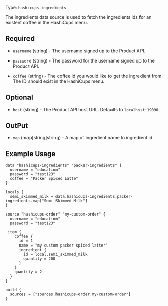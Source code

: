 Type: `hashicups-ingredients`

The ingredients data source is used to fetch the ingredients ids for an existent coffee in the HashiCups menu.

## Required

<!-- Code generated from the comments of the AuthConfig struct in common/auth.go; DO NOT EDIT MANUALLY -->

- `username` (string) - The username signed up to the Product API.

- `password` (string) - The password for the username signed up to the Product API.

<!-- End of code generated from the comments of the AuthConfig struct in common/auth.go; -->


- `coffee` (string) - The coffee id you would like to get the ingredient from. The ID should exist in the HashiCups menu.

## Optional

<!-- Code generated from the comments of the AuthConfig struct in common/auth.go; DO NOT EDIT MANUALLY -->

- `host` (string) - The Product API host URL. Defaults to `localhost:19090`

<!-- End of code generated from the comments of the AuthConfig struct in common/auth.go; -->


## OutPut

- `map` (map[string]string) - A map of ingredient name to ingredient id.

## Example Usage

```hcl
data "hashicups-ingredients" "packer-ingredients" {
  username = "education"
  password = "test123"
  coffee = "Packer Spiced Latte"
}

locals {
  semi_skimmed_milk = data.hashicups-ingredients.packer-ingredients.map["Semi Skimmed Milk"]
}

source "hashicups-order" "my-custom-order" {
  username = "education"
  password = "test123"

 item {
    coffee {
      id = 1
      name = "my custom packer spiced latter"
      ingredient {
        id = local.semi_skimmed_milk
        quantity = 200
      }
    }
    quantity = 2
  }
}

build {
  sources = ["sources.hashicups-order.my-custom-order"]
}
```
